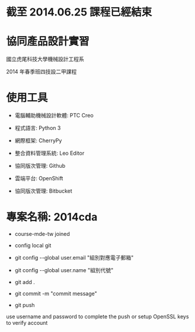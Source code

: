 # 截至 2014.06.25 課程已經結束

# 協同產品設計實習

國立虎尾科技大學機械設計工程系

2014 年春季班四技設二甲課程

# 使用工具

* 電腦輔助機械設計軟體: PTC Creo

* 程式語言: Python 3

* 網際框架: CherryPy

* 整合資料管理系統: Leo Editor

* 協同版次管理: Github

* 雲端平台: OpenShift

* 協同版次管理: Bitbucket

# 專案名稱: 2014cda

* course-mde-tw joined

* config local git

* git config --global user.email "組別對應電子郵箱"

* git config --global user.name "組別代號"

* git add .

* git commit -m "commit message"

* git push

use username and password to complete the push or setup OpenSSL keys to verify account
